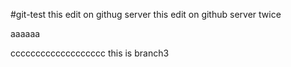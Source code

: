 #git-test
this edit on githug server
this edit on github server twice

aaaaaa

ccccccccccccccccccc
this is branch3